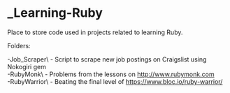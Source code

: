_Learning-Ruby
================

Place to store code used in projects related to learning Ruby.

Folders:

-Job_Scraper\ - Script to scrape new job postings on Craigslist using Nokogiri
gem  
-RubyMonk\ - Problems from the lessons on http://www.rubymonk.com  
-RubyWarrior\ - Beating the final level of https://www.bloc.io/ruby-warrior/  
